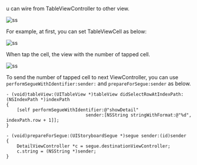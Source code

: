 
u can wire from TableViewController to other view.

![ss](http://farm9.staticflickr.com/8435/7743974510_cd0be40eea_o.png)

For example, at first, you can set TableViewCell as below:

![ss](http://farm9.staticflickr.com/8284/7743986716_2ee222ac0d_o.png)

When tap the cell, the view with the number of tapped cell.

![ss](http://farm9.staticflickr.com/8297/7744080234_cf2be82f3b_o.png)

To send the number of tapped cell to next ViewController, you can use `performSegueWithIdentifier:sender:` and `prepareForSegue:sender` as below.

    - (void)tableView:(UITableView *)tableView didSelectRowAtIndexPath:(NSIndexPath *)indexPath
    {
        [self performSegueWithIdentifier:@"showDetail" 
                                  sender:[NSString stringWithFormat:@"%d", indexPath.row + 1]];
    }

    - (void)prepareForSegue:(UIStoryboardSegue *)segue sender:(id)sender
    {
        DetailViewController *c = segue.destinationViewController;
        c.string = (NSString *)sender;
    }


